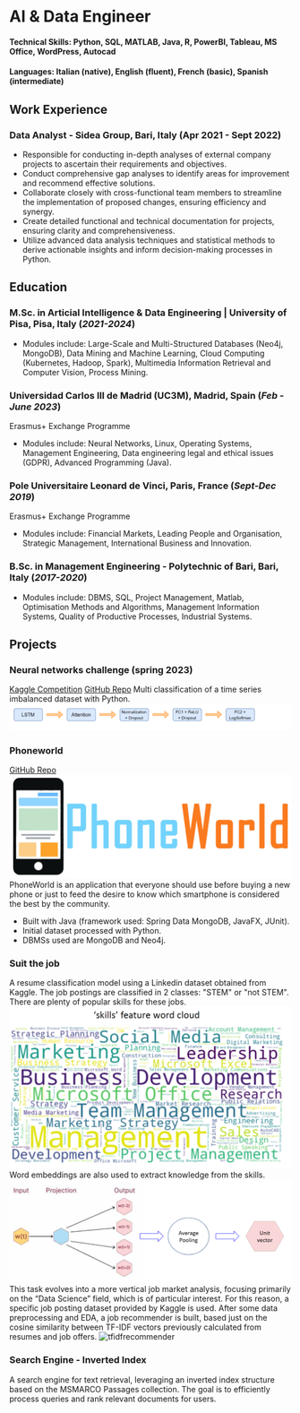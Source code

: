 # AI & Data Engineer

#### Technical Skills: Python, SQL, MATLAB, Java, R, PowerBI, Tableau, MS Office, WordPress, Autocad
#### Languages: Italian (native), English (fluent), French (basic), Spanish (intermediate)

## Work Experience
### Data Analyst - Sidea Group, Bari, Italy (Apr 2021 - Sept 2022)
- Responsible for conducting in-depth analyses of external company projects to ascertain their requirements and objectives.
- Conduct comprehensive gap analyses to identify areas for improvement and recommend effective solutions.
- Collaborate closely with cross-functional team members to streamline the implementation of proposed changes, ensuring efficiency and synergy.
- Create detailed functional and technical documentation for projects, ensuring clarity and comprehensiveness.
- Utilize advanced data analysis techniques and statistical methods to derive actionable insights and inform decision-making processes in Python.

## Education
### M.Sc. in Articial Intelligence & Data Engineering | University of Pisa, Pisa, Italy (_2021-2024_)
- Modules include: Large-Scale and Multi-Structured Databases (Neo4j, MongoDB), Data Mining and Machine Learning, Cloud Computing (Kubernetes, Hadoop, Spark), Multimedia Information Retrieval and Computer Vision, Process Mining.

### Universidad Carlos III de Madrid (UC3M), Madrid, Spain (_Feb - June 2023_)
Erasmus+ Exchange Programme
- Modules include: Neural Networks, Linux, Operating Systems, Management Engineering, Data engineering legal and ethical issues (GDPR), Advanced Programming (Java).

### Pole Universitaire Leonard de Vinci, Paris, France (_Sept-Dec 2019_)
Erasmus+ Exchange Programme
- Modules include: Financial Markets, Leading People and Organisation, Strategic Management, International Business and Innovation.

### B.Sc. in Management Engineering - Polytechnic of Bari, Bari, Italy (_2017-2020_)
- Modules include: DBMS, SQL, Project Management, Matlab, Optimisation Methods and Algorithms, Management Information Systems, Quality of Productive Processes, Industrial Systems.

## Projects
### Neural networks challenge (spring 2023)
[Kaggle Competition](https://www.kaggle.com/competitions/neural-networks-challenge-spring-2023/overview)
[GitHub Repo](https://github.com/dnlap/Neural-networks-challenge-spring-2023/tree/main)
Multi classification of a time series imbalanced dataset with Python.
![Model](/assets/img/model.png)

### Phoneworld
[GitHub Repo](https://github.com/dnlap/phoneworld-1)
![logo](/assets/img/phoneworld.png)
PhoneWorld is an application that everyone should use before buying a new phone or just to feed the desire to know which smartphone is considered the best by the community.
- Built with Java (framework used: Spring Data MongoDB, JavaFX, JUnit).
- Initial dataset processed with Python.
- DBMSs used are MongoDB and Neo4j.

### Suit the job
A resume classification model using a Linkedin dataset obtained from Kaggle. 
The job postings are classified in 2 classes: "STEM" or "not STEM".
There are plenty of popular skills for these jobs.
![skillsworldcloud](/assets/img/skillsworldcloud.png)
Word embeddings are also used to extract knowledge from the skills.
![wordembedding](/assets/img/wordembedding.png)
This task evolves into a more vertical job market analysis, focusing primarily on the “Data Science” field, which is of particular interest. For this reason, a specific job posting dataset provided by Kaggle is used. After some data preprocessing and EDA, a job recommender is built, based just on the cosine similarity between TF-IDF vectors previously calculated from resumes and job offers.
![tfidfrecommender](/assets/img/tfidfrecommender.png)

### Search Engine - Inverted Index
A search engine for text retrieval, leveraging an inverted index structure based on the MSMARCO Passages collection. The goal is to efficiently process queries and rank relevant documents for users.


